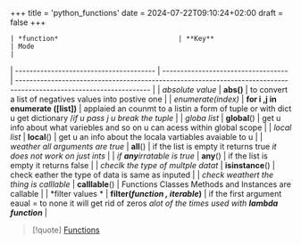 +++
title = 'python_functions'
date = 2024-07-22T09:10:24+02:00
draft = false
+++

    | *function*                              | **Key**                             | Mode                                                                                                                |
| --------------------------------------- | ----------------------------------- | ------------------------------------------------------------------------------------------------------------------- |
| *absolute value*                        | **abs()**                           | to convert a list of negatives values into postive one                                                              |
| *enumerate(index)*                      | **for i ,j  in enumerate ([list])** | applaied an counmt to a listin a form of tuple or with dict u get dictionary  /*if u pass j  u break the tuple*     |
| *globa list*                            | **global**()                        | get u info about what variebles and so on u can acess within global scope                                           |
| *local list*                            | **local**()                         | get u an info about the locala vartiables avaiable to u                                                             |
| *weather all arguments are true*        | **all**()                           | if the list is empty it returns true *it does not work on just ints*                                                |
| *if **any**irratable is true*           | **any**()                           | if the list is empty it returns false                                                                               |
| *checlk the type of multple datat*      | **isinstance**()                    | check eather the type of data is same as inputed                                                                    |
| *check weathert the thing is calllable* | **calllable**()                     | Functions Classes Methods and Instances are callable                                                                |
| *filter values *                        | **filter(*function , iterable*)**   | if the first argument eaual = to none it will get rid of zeros *alot of the times  used with* ***lambda function*** |

>[!quote] [Functions](/obisdian_ntoes/scriptss/Functions.md)